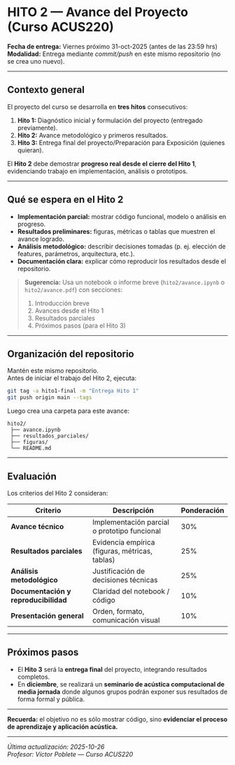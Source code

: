 # HITO 2 — Avance del Proyecto (Curso ACUS220)

**Fecha de entrega:** Viernes próximo 31-oct-2025 (antes de las 23:59 hrs)  
**Modalidad:** Entrega mediante *commit/push* en este mismo repositorio (no se crea uno nuevo).  

---

## Contexto general

El proyecto del curso se desarrolla en **tres hitos** consecutivos:

1. **Hito 1:** Diagnóstico inicial y formulación del proyecto (entregado previamente).  
2. **Hito 2:** Avance metodológico y primeros resultados.  
3. **Hito 3:** Entrega final del proyecto/Preparación para Exposición (quienes quieran).  

El **Hito 2** debe demostrar **progreso real desde el cierre del Hito 1**, evidenciando trabajo en implementación, análisis o prototipos.

---

## Qué se espera en el Hito 2

- **Implementación parcial:** mostrar código funcional, modelo o análisis en progreso.  
- **Resultados preliminares:** figuras, métricas o tablas que muestren el avance logrado.  
- **Análisis metodológico:** describir decisiones tomadas (p. ej. elección de features, parámetros, arquitectura, etc.).  
- **Documentación clara:** explicar cómo reproducir los resultados desde el repositorio.  

> **Sugerencia:** Usa un notebook o informe breve (`hito2/avance.ipynb` o `hito2/avance.pdf`) con secciones:
> 1. Introducción breve  
> 2. Avances desde el Hito 1  
> 3. Resultados parciales  
> 4. Próximos pasos (para el Hito 3)

---

## Organización del repositorio

Mantén este mismo repositorio.  
Antes de iniciar el trabajo del Hito 2, ejecuta:

```bash
git tag -a hito1-final -m "Entrega Hito 1"
git push origin main --tags
```

Luego crea una carpeta para este avance:
```
hito2/
 ├── avance.ipynb
 ├── resultados_parciales/
 ├── figuras/
 └── README.md
```

---

## Evaluación

Los criterios del Hito 2 consideran:

| Criterio | Descripción | Ponderación |
|-----------|--------------|--------------|
| **Avance técnico** | Implementación parcial o prototipo funcional | 30% |
| **Resultados parciales** | Evidencia empírica (figuras, métricas, tablas) | 25% |
| **Análisis metodológico** | Justificación de decisiones técnicas | 25% |
| **Documentación y reproducibilidad** | Claridad del notebook / código | 10% |
| **Presentación general** | Orden, formato, comunicación visual | 10% |

---

## Próximos pasos

- El **Hito 3** será la **entrega final** del proyecto, integrando resultados completos.  
- En **diciembre**, se realizará un **seminario de acústica computacional de media jornada** donde algunos grupos podrán exponer sus resultados de forma formal y pública.  

---

**Recuerda:** el objetivo no es sólo mostrar código, sino **evidenciar el proceso de aprendizaje y aplicación acústica.**

---

_Última actualización: 2025-10-26_  
_Profesor: Víctor Poblete — Curso ACUS220_
